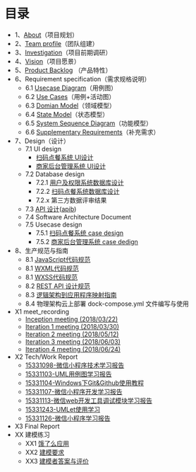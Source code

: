 # 目录

- 1、[About](./documents/1_About.md)（项目规划）
- 2、[Team profile](./documents/2_TeamProfile.md)（团队组建）
- 3、[Investigation](./documents/3_Investigation)（项目前期调研）
- 4、[Vision](./documents/4_Vision.md)（项目愿景）
- 5、[Product Backlog](./documents/5_ProductBacklog.md) （产品特性）
- 6、Requirement specification（需求规格说明）
  - 6.1 [Usecase Diagram](./documents/6.1_Usecase_Diagram.md)（用例图）
  - 6.2 [Use Cases](./documents/6.2_Use_Cases.md)（用例+活动图）
  - 6.3 [Domian Model](./documents/6.3_Domian_Model.md)（领域模型）
  - 6.4 [State Model](./documents/6.4_State_Model.md)（状态模型）
  - 6.5 [System Sequence Diagram](./documents/6.5_System_Sequence_Diagrams.md)（功能模型）
  - 6.6 [Supplementary Requirements](./documents/6.6_supplementary_requirements.md)（补充需求）
- 7、Design（设计）
  - 7.1 UI design
    - [扫码点餐系统 UI设计](./documents/7.1_consumerUIDesign.md)
    - [商家后台管理系统 UI设计](./documents/7.1_sellerUIDesign.md)
  - 7.2 Database design
    - 7.2.1 [用户及权限系统数据库设计](./documents/7.2.1_Database_Design.md)
    - 7.2.2 [扫码点餐系统数据库设计](./documents/7.2.2_Database.md)
    - 7.2.x 第三方数据评审结果
  - 7.3 [API 设计](https://canyonsysu1.docs.apiary.io/#reference/0)([apib](./documents/7.3%20API设计/canyonsysu1.apib))
  - 7.4 Software Architecture Document
  - 7.5 Usecase design
    - 7.5.1 [扫码点餐系统 case design](./documents/7.5.1_客户扫码点餐系统_case_design.md)
    - 7.5.2 [商家后台管理系统 case dedign](./documents/7.5.2_商家后台管理系统_case_design.md)
- 8、生产规范与指南
  - 8.1 [JavaScript代码规范](./documents/8_生产规范与指南/8.1_JavaScript代码规范.md)
  - 8.1 [WXML代码规范](./documents/8_生产规范与指南/8.1_WXML代码规范.md)
  - 8.1 [WXSS代码规范](./documents/8_生产规范与指南/8.1_WXSS代码规范.md)
  - 8.2 [REST API 设计规范](./documents/8_生产规范与指南/8.2_RESTAPI设计规范.md)
  - 8.3 [逻辑架构到应用程序映射指南](./documents/8.3_逻辑架构到应用程序映射指南.md)
  - 8.4 物理架构云上部署 dock-compose.yml 文件编写与使用
- X1 meet_recording
  - [Inception meeting (2018/03/22)](./documents/X1_meet_recording/Inception.md)
  - [Iteration 1 meeting (2018/03/30)](./documents/X1_meet_recording/Iteration_1.md)
  - [Iteration 2 meeting (2018/05/12)](./documents/X1_meet_recording/Iteration_2.md)
  - [Iteration 3 meeting (2018/06/03)](./documents/X1_meet_recording/Iteration_3.md)
  - [Iteration 4 meeting (2018/06/24)](./documents/X1_meet_recording/Iteration_4.md)
- X2 Tech/Work Report
  - [15331098-微信小程序技术学习报告](./documents/X2_TechWork_Report/15331098-微信小程序技术学习报告.md)
  - [15331103-UML用例图学习报告](https://github.com/hongzhw/hongzhw.github.io/blob/master/_posts/2018-04-15-assigment3.md)
  - [15331104-Windows下Git&Github使用教程](./documents/X2_TechWork_Report/15331104-Windows下Git&Github使用教程.md)
  - [15331107-微信小程序开发学习报告](./documents/X2_TechWork_Report/15331107-微信小程序开发学习报告.md)
  - [15331113-微信web开发工具调试模块学习报告](./documents/X2_TechWork_Report/15331113-微信web开发工具调试模块学习报告.md)
  - [15331243-UMLet使用学习](./documents/X2_TechWork_Report/15331243-UMLet使用学习.md)
  - [15331126-微信小程序学习报告](./documents/X2_TechWork_Report/15331126-微信小程序学习报告.md)
- X3 Final Report
- XX 建模练习
  - XX1 [饿了么应用](./documents/XX_建模练习/XX1_饿了么应用/饿了么.md)
  
  - XX2 [建模要求](./documents/XX_建模练习/XX2_建模要求.md)
  
  - XX3 [建模者答案与评价](./documents/XX_建模练习/XX3_建模者答案与评价.md)
